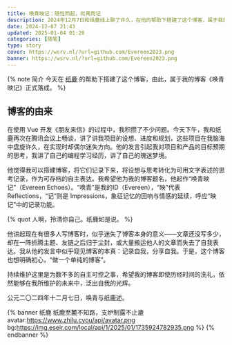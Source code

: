 ```yaml
---
title: 唤青映记：随性而起，尚真而记
description: 2024年12月7日和纸鹿线上聊了许久，在他的帮助下搭建了这个博客，属于我的博客《唤青映记》正式落成。
date: 2024-12-07 21:43
updated: 2025-01-04 01:20
categories: [随笔]
type: story
cover: https://wsrv.nl/?url=github.com/Evereen2023.png
banner: https://wsrv.nl/?url=github.com/Evereen2023.png
---
```


{% note 简介 今天在 [纸鹿](https://blog.zhilu.cyou/ "博客：纸鹿摸鱼处") 的帮助下搭建了这个博客，由此，属于我的博客《唤青映记》正式落成。 %}

## 博客的由来

在使用 Vue 开发《朋友来信》的过程中，我积攒了不少问题。今天下午，我和纸鹿再次在腾讯会议上畅谈，讲了讲我项目的设想、进度和规划，这些项目在我脑海中盘旋许久，在实现时却偶尔迷失方向。他的发言引起我对项目和产品的目标预期的思考，我讲了自己的编程学习经历，讲了自己的瑰迷梦境。

他觉得我可以搭建博客，将它们记录下来，将设想与思考转化为可用文字表述的思考记录，作为可存档的自主表达。我希望他为我的博客题名，他起作“唤青映记”（Evereen Echoes）。“唤青”是我的ID（Evereen），“映”代表 Reflections，“记”则是 Impressions，象征记忆的回响与情感的延续，呼应“映记”中的记录功能。

{% quot 人啊，拎清你自己。纸鹿如是说。 %}

他讲起现在有很多人写博客时，似乎迷失了博客本身的意义——文章还没写多少，却在一阵折腾主题、友链之后归于尘封，或大量搬运他人的文章而失去了自我表达。我从他的发言中似乎窥见博客的本真：记录自我，分享自我。于是，这个博客也想明确初心，“做一个单纯的博客”。

持续维护这里是为数不多的自主可控之事，希望我的博客即使历经时间的洗礼，依然能够在我所维护的未来中，泛出自我的光辉。

公元二〇二四年十二月七日，唤青与纸鹿述。

{% banner 纸鹿 纸鹿至麓不知路，支炉制露不止漉 avatar:https://www.zhilu.cyou/api/avatar.png bg:https://img.eseir.com/local/api/1/2025/01/1735924782935.png %}
{% endbanner %}